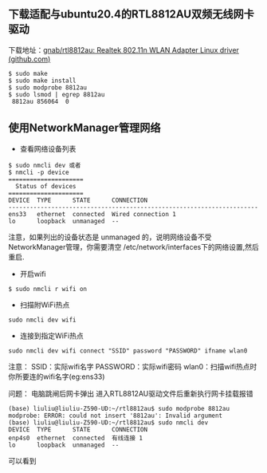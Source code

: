 ## 下载适配与ubuntu20.4的RTL8812AU双频无线网卡驱动
下载地址：[gnab/rtl8812au: Realtek 802.11n WLAN Adapter Linux driver (github.com)](https://github.com/gnab/rtl8812au)
```shell
$ sudo make
$ sudo make install
$ sudo modprobe 8812au
$ sudo lsmod | egrep 8812au
 8812au 856064  0
```

## 使用NetworkManager管理网络
* 查看网络设备列表
```shell
$ sudo nmcli dev 或者
$ nmcli -p device
=====================
  Status of devices
=====================
DEVICE  TYPE      STATE      CONNECTION
----------------------------------------------------------------------
ens33   ethernet  connected  Wired connection 1
lo      loopback  unmanaged  --
```
注意，如果列出的设备状态是 unmanaged 的，说明网络设备不受NetworkManager管理，你需要清空 /etc/network/interfaces下的网络设置,然后重启.
* 开启wifi
```shell
$ sudo nmcli r wifi on
```
* 扫描附WiFi热点
```shell
sudo nmcli dev wifi
```
* 连接到指定WiFi热点
```shell
sudo nmcli dev wifi connect "SSID" password "PASSWORD" ifname wlan0
```
注意：
SSID：实际wifi名字
PASSWORD：实际wifi密码
wlan0：扫描wifi热点时你所要连的wifi名字(eg:ens33)


问题：
电脑跳闸后网卡弹出
进入RTL8812AU驱动文件后重新执行网卡挂载报错
```shell
(base) liuliu@liuliu-Z590-UD:~/rtl8812au$ sudo modprobe 8812au
modprobe: ERROR: could not insert '8812au': Invalid argument
(base) liuliu@liuliu-Z590-UD:~/rtl8812au$ sudo nmcli dev
DEVICE  TYPE      STATE      CONNECTION 
enp4s0  ethernet  connected  有线连接 1 
lo      loopback  unmanaged  --     
```

可以看到